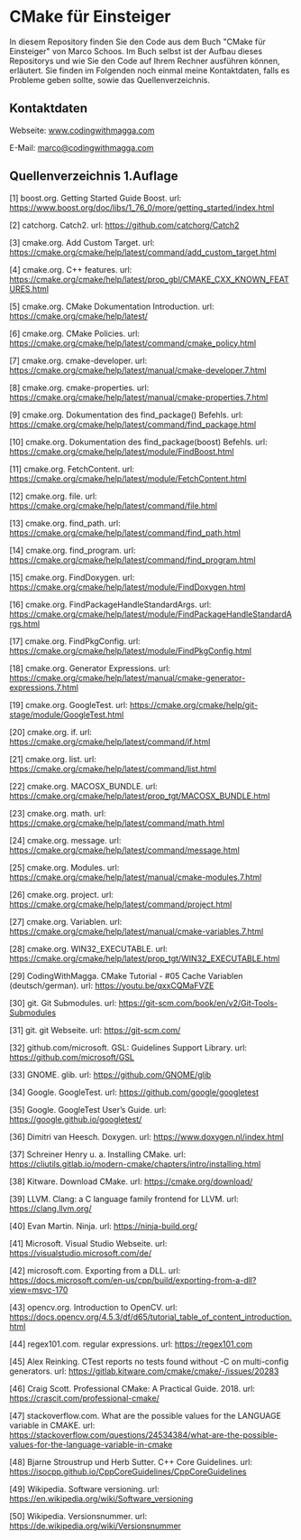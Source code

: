 # CMake für Einsteiger

In diesem Repository finden Sie den Code aus dem Buch "CMake für Einsteiger" von Marco Schoos. Im Buch selbst ist der Aufbau dieses Repositorys und wie Sie den Code auf Ihrem Rechner ausführen können, erläutert. Sie finden im Folgenden noch einmal meine Kontaktdaten, falls es Probleme geben sollte, sowie das Quellenverzeichnis.

## Kontaktdaten

Webseite: www.codingwithmagga.com

E-Mail: marco@codingwithmagga.com

## Quellenverzeichnis 1.Auflage

[1] boost.org. Getting Started Guide Boost. 
url: https://www.boost.org/doc/libs/1_76_0/more/getting_started/index.html

[2] catchorg. Catch2.
url: https://github.com/catchorg/Catch2 

[3] cmake.org. Add Custom Target.
url: https://cmake.org/cmake/help/latest/command/add_custom_target.html

[4] cmake.org. C++ features. 
url: https://cmake.org/cmake/help/latest/prop_gbl/CMAKE_CXX_KNOWN_FEATURES.html 

[5] cmake.org. CMake Dokumentation Introduction.
url: https://cmake.org/cmake/help/latest/ 

[6] cmake.org. CMake Policies.
url: https://cmake.org/cmake/help/latest/command/cmake_policy.html

[7] cmake.org. cmake-developer.
url: https://cmake.org/cmake/help/latest/manual/cmake-developer.7.html

[8] cmake.org. cmake-properties.
url: https://cmake.org/cmake/help/latest/manual/cmake-properties.7.html

[9] cmake.org. Dokumentation des find_package() Befehls.
url: https://cmake.org/cmake/help/latest/command/find_package.html

[10] cmake.org. Dokumentation des find_package(boost) Befehls.
url: https://cmake.org/cmake/help/latest/module/FindBoost.html 

[11] cmake.org. FetchContent.
url: https://cmake.org/cmake/help/latest/module/FetchContent.html 

[12] cmake.org. file. 
url: https://cmake.org/cmake/help/latest/command/file.html

[13] cmake.org. find_path.
url: https://cmake.org/cmake/help/latest/command/find_path.html

[14] cmake.org. find_program.
url: https://cmake.org/cmake/help/latest/command/find_program.html

[15] cmake.org. FindDoxygen.
url: https://cmake.org/cmake/help/latest/module/FindDoxygen.html 

[16] cmake.org. FindPackageHandleStandardArgs.
url: https://cmake.org/cmake/help/latest/module/FindPackageHandleStandardArgs.html 

[17] cmake.org. FindPkgConfig.
url: https://cmake.org/cmake/help/latest/module/FindPkgConfig.html

[18] cmake.org. Generator Expressions.
url: https://cmake.org/cmake/help/latest/manual/cmake-generator-expressions.7.html

[19] cmake.org. GoogleTest.
url: https://cmake.org/cmake/help/git-stage/module/GoogleTest.html

[20] cmake.org. if. 
url: https://cmake.org/cmake/help/latest/command/if.html

[21] cmake.org. list. 
url: https://cmake.org/cmake/help/latest/command/list.html

[22] cmake.org. MACOSX_BUNDLE. 
url: https://cmake.org/cmake/help/latest/prop_tgt/MACOSX_BUNDLE.html

[23] cmake.org. math.
url: https://cmake.org/cmake/help/latest/command/math.html

[24] cmake.org. message.
url: https://cmake.org/cmake/help/latest/command/message.html 

[25] cmake.org. Modules.
url: https://cmake.org/cmake/help/latest/manual/cmake-modules.7.html

[26] cmake.org. project.
url: https://cmake.org/cmake/help/latest/command/project.html

[27] cmake.org. Variablen.
url: https://cmake.org/cmake/help/latest/manual/cmake-variables.7.html

[28] cmake.org. WIN32_EXECUTABLE. url:
https://cmake.org/cmake/help/latest/prop_tgt/WIN32_EXECUTABLE.html

[29] CodingWithMagga. CMake Tutorial - #05 Cache Variablen (deutsch/german).
url: https://youtu.be/qxxCQMaFVZE 

[30] git. Git Submodules.
url: https://git-scm.com/book/en/v2/Git-Tools-Submodules 

[31] git. git Webseite. 
url: https://git-scm.com/ 

[32] github.com/microsoft. GSL: Guidelines Support Library.
url: https://github.com/microsoft/GSL 

[33] GNOME. glib.
url: https://github.com/GNOME/glib 

[34] Google. GoogleTest.
url: https://github.com/google/googletest 

[35] Google. GoogleTest User’s Guide.
url: https://google.github.io/googletest/ 

[36] Dimitri van Heesch. Doxygen.
url: https://www.doxygen.nl/index.html 

[37] Schreiner Henry u. a. Installing CMake.
url: https://cliutils.gitlab.io/modern-cmake/chapters/intro/installing.html

[38] Kitware. Download CMake.
url: https://cmake.org/download/ 

[39] LLVM. Clang: a C language family frontend for LLVM.
url: https://clang.llvm.org/ 

[40] Evan Martin. Ninja. 
url: https://ninja-build.org/ 

[41] Microsoft. Visual Studio Webseite.
url: https://visualstudio.microsoft.com/de/ 

[42] microsoft.com. Exporting from a DLL. 
url: https://docs.microsoft.com/en-us/cpp/build/exporting-from-a-dll?view=msvc-170 

[43] opencv.org. Introduction to OpenCV. 
url: https://docs.opencv.org/4.5.3/df/d65/tutorial_table_of_content_introduction.html

[44] regex101.com. regular expressions.
url: https://regex101.com 

[45] Alex Reinking. CTest reports no tests found without -C on multi-config generators.
url: https://gitlab.kitware.com/cmake/cmake/-/issues/20283 

[46] Craig Scott. Professional CMake: A Practical Guide. 2018.
url: https://crascit.com/professional-cmake/

[47] stackoverflow.com. What are the possible values for the LANGUAGE variable in CMAKE.
url: https://stackoverflow.com/questions/24534384/what-are-the-possible-values-for-the-language-variable-in-cmake 

[48] Bjarne Stroustrup und Herb Sutter. C++ Core Guidelines.
url: https://isocpp.github.io/CppCoreGuidelines/CppCoreGuidelines 

[49] Wikipedia. Software versioning. url:
https://en.wikipedia.org/wiki/Software_versioning 

[50] Wikipedia. Versionsnummer.
url: https://de.wikipedia.org/wiki/Versionsnummer 

